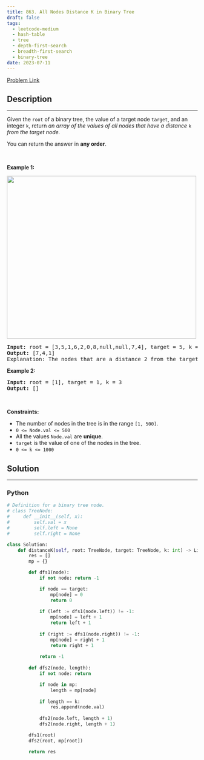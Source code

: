 ```yaml
---
title: 863. All Nodes Distance K in Binary Tree
draft: false
tags: 
  - leetcode-medium
  - hash-table
  - tree
  - depth-first-search
  - breadth-first-search
  - binary-tree
date: 2023-07-11
---
```


[Problem Link](https://leetcode.com/problems/all-nodes-distance-k-in-binary-tree/)

## Description

---
<p>Given the <code>root</code> of a binary tree, the value of a target node <code>target</code>, and an integer <code>k</code>, return <em>an array of the values of all nodes that have a distance </em><code>k</code><em> from the target node.</em></p>

<p>You can return the answer in <strong>any order</strong>.</p>

<p>&nbsp;</p>
<p><strong class="example">Example 1:</strong></p>
<img alt="" src="https://s3-lc-upload.s3.amazonaws.com/uploads/2018/06/28/sketch0.png" style="width: 500px; height: 429px;" />
<pre>
<strong>Input:</strong> root = [3,5,1,6,2,0,8,null,null,7,4], target = 5, k = 2
<strong>Output:</strong> [7,4,1]
Explanation: The nodes that are a distance 2 from the target node (with value 5) have values 7, 4, and 1.
</pre>

<p><strong class="example">Example 2:</strong></p>

<pre>
<strong>Input:</strong> root = [1], target = 1, k = 3
<strong>Output:</strong> []
</pre>

<p>&nbsp;</p>
<p><strong>Constraints:</strong></p>

<ul>
	<li>The number of nodes in the tree is in the range <code>[1, 500]</code>.</li>
	<li><code>0 &lt;= Node.val &lt;= 500</code></li>
	<li>All the values <code>Node.val</code> are <strong>unique</strong>.</li>
	<li><code>target</code> is the value of one of the nodes in the tree.</li>
	<li><code>0 &lt;= k &lt;= 1000</code></li>
</ul>


## Solution

---
### Python
``` py title='all-nodes-distance-k-in-binary-tree'
# Definition for a binary tree node.
# class TreeNode:
#     def __init__(self, x):
#         self.val = x
#         self.left = None
#         self.right = None

class Solution:
    def distanceK(self, root: TreeNode, target: TreeNode, k: int) -> List[int]:
        res = []
        mp = {}

        def dfs1(node):
            if not node: return -1

            if node == target:
                mp[node] = 0
                return 0
            
            if (left := dfs1(node.left)) != -1:
                mp[node] = left + 1
                return left + 1
            
            if (right := dfs1(node.right)) != -1:
                mp[node] = right + 1
                return right + 1
            
            return -1
        
        def dfs2(node, length):
            if not node: return

            if node in mp:
                length = mp[node]
            
            if length == k:
                res.append(node.val)
            
            dfs2(node.left, length + 1)
            dfs2(node.right, length + 1)

        dfs1(root)
        dfs2(root, mp[root])

        return res
```

